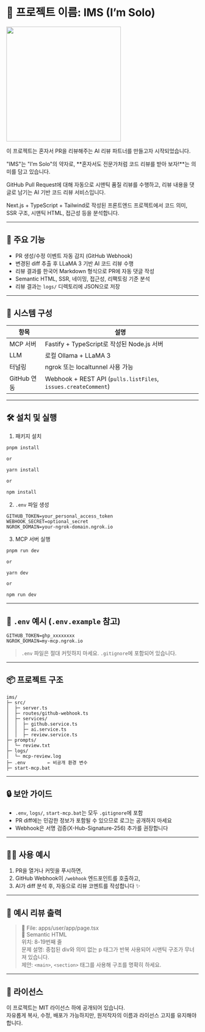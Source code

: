 # 🎵 프로젝트 이름: IMS (I’m Solo)

<img src="https://github.com/user-attachments/assets/aa786d89-1540-470d-a330-51112eeb7578" width="300"/>

<br/>

이 프로젝트는 혼자서 PR을 리뷰해주는 AI 리뷰 파트너를 만들고자 시작되었습니다.

"IMS"는 "I’m Solo"의 약자로, **혼자서도 전문가처럼 코드 리뷰를 받아 보자!**는 의미를 담고 있습니다.

GitHub Pull Request에 대해 자동으로 시맨틱 품질 리뷰를 수행하고, 리뷰 내용을 댓글로 남기는 AI 기반 코드 리뷰 서비스입니다.

Next.js + TypeScript + Tailwind로 작성된 프론트엔드 프로젝트에서 코드 의미, SSR 구조, 시맨틱 HTML, 접근성 등을 분석합니다.

---

## 🚀 주요 기능

- PR 생성/수정 이벤트 자동 감지 (GitHub Webhook)
- 변경된 diff 추출 후 LLaMA 3 기반 AI 코드 리뷰 수행
- 리뷰 결과를 한국어 Markdown 형식으로 PR에 자동 댓글 작성
- Semantic HTML, SSR, 네이밍, 접근성, 리팩토링 기준 분석
- 리뷰 결과는 `logs/` 디렉토리에 JSON으로 저장

---

## 🧠 시스템 구성

| 항목        | 설명                                                           |
| ----------- | -------------------------------------------------------------- |
| MCP 서버    | Fastify + TypeScript로 작성된 Node.js 서버                     |
| LLM         | 로컬 Ollama + LLaMA 3                                          |
| 터널링      | ngrok 또는 localtunnel 사용 가능                               |
| GitHub 연동 | Webhook + REST API (`pulls.listFiles`, `issues.createComment`) |

---

## 🛠️ 설치 및 실행

1. 패키지 설치

```bash
pnpm install

or

yarn install

or

npm install
```

2. `.env` 파일 생성

```env
GITHUB_TOKEN=your_personal_access_token
WEBHOOK_SECRET=optional_secret
NGROK_DOMAIN=your-ngrok-domain.ngrok.io
```

3. MCP 서버 실행

```bash
pnpm run dev

or

yarn dev

or

npm run dev
```

---

## 📁 `.env` 예시 (`.env.example` 참고)

```
GITHUB_TOKEN=ghp_xxxxxxxx
NGROK_DOMAIN=my-mcp.ngrok.io
```

> `.env` 파일은 절대 커밋하지 마세요. `.gitignore`에 포함되어 있습니다.

---

## 📦 프로젝트 구조

```
ims/
├─ src/
│  ├─ server.ts
│  ├─ routes/github-webhook.ts
│  ├─ services/
│  │  ├─ github.service.ts
│  │  ├─ ai.service.ts
│  │  ├─ review.service.ts
├─ prompts/
│  └─ review.txt
├─ logs/
│  └─ mcp-review.log
├─ .env        ← 비공개 환경 변수
├─ start-mcp.bat
```

---

## 🔒 보안 가이드

- `.env`, `logs/`, `start-mcp.bat`는 모두 `.gitignore`에 포함
- PR diff에는 민감한 정보가 포함될 수 있으므로 로그는 공개하지 마세요
- Webhook은 서명 검증(X-Hub-Signature-256) 추가를 권장합니다

---

## 👨‍💻 사용 예시

1. PR을 열거나 커밋을 푸시하면,
2. GitHub Webhook이 `/webhook` 엔드포인트를 호출하고,
3. AI가 diff 분석 후, 자동으로 리뷰 코멘트를 작성합니다 ✨

---

## 🧪 예시 리뷰 출력

> 📄 File: apps/user/app/page.tsx  
> 🧱 Semantic HTML  
> 위치: 8-19번째 줄  
> 문제 설명: 중첩된 div와 의미 없는 p 태그가 반복 사용되어 시맨틱 구조가 무너져 있습니다.  
> 제안: `<main>`, `<section>` 태그를 사용해 구조를 명확히 하세요.

---

## 📜 라이선스

이 프로젝트는 MIT 라이선스 하에 공개되어 있습니다.  
자유롭게 복사, 수정, 배포가 가능하지만, 원저작자의 이름과 라이선스 고지를 유지해야 합니다.
